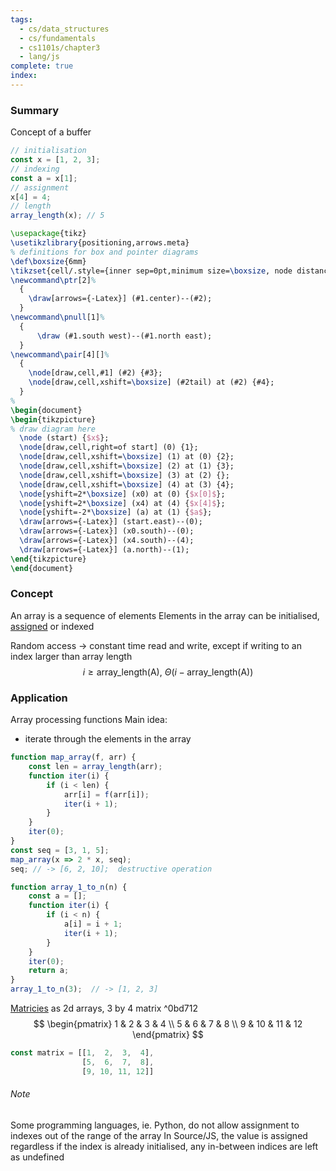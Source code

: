 ```yaml
---
tags:
  - cs/data_structures
  - cs/fundamentals
  - cs1101s/chapter3
  - lang/js
complete: true
index:
---
```


### Summary
Concept of a buffer
```js
// initialisation
const x = [1, 2, 3];
// indexing
const a = x[1];
// assignment
x[4] = 4;
// length
array_length(x); // 5
```
```tikz
\usepackage{tikz}
\usetikzlibrary{positioning,arrows.meta}
% definitions for box and pointer diagrams
\def\boxsize{6mm}
\tikzset{cell/.style={inner sep=0pt,minimum size=\boxsize, node distance=1em and 3.5em}}
\newcommand\ptr[2]%
  {
    \draw[arrows={-Latex}] (#1.center)--(#2);
  }
\newcommand\pnull[1]%
  {
      \draw (#1.south west)--(#1.north east);
  }
\newcommand\pair[4][]%
  {
    \node[draw,cell,#1] (#2) {#3};
    \node[draw,cell,xshift=\boxsize] (#2tail) at (#2) {#4};
  }
% 
\begin{document}
\begin{tikzpicture}
% draw diagram here
  \node (start) {$x$};
  \node[draw,cell,right=of start] (0) {1};
  \node[draw,cell,xshift=\boxsize] (1) at (0) {2};
  \node[draw,cell,xshift=\boxsize] (2) at (1) {3};
  \node[draw,cell,xshift=\boxsize] (3) at (2) {};
  \node[draw,cell,xshift=\boxsize] (4) at (3) {4};
  \node[yshift=2*\boxsize] (x0) at (0) {$x[0]$};
  \node[yshift=2*\boxsize] (x4) at (4) {$x[4]$};
  \node[yshift=-2*\boxsize] (a) at (1) {$a$};
  \draw[arrows={-Latex}] (start.east)--(0);
  \draw[arrows={-Latex}] (x0.south)--(0);
  \draw[arrows={-Latex}] (x4.south)--(4);  
  \draw[arrows={-Latex}] (a.north)--(1);  
\end{tikzpicture}
\end{document}
```

### Concept
An array is a sequence of elements
Elements in the array can be initialised, [assigned](/labyrinth/notes/cs/cs1101s/mutable_data) or indexed

Random access -> constant time read and write, except if writing to an index larger than array length
$$
i\geq \text{array\_length(A)}, \ \Theta(i-\text{array\_length(A)})
$$

### Application
Array processing functions
Main idea:
- iterate through the elements in the array
```js
function map_array(f, arr) {
	const len = array_length(arr);     
	function iter(i) {         
		if (i < len) {             
			arr[i] = f(arr[i]);             
			iter(i + 1);
		}    
	}     
	iter(0); 
}
const seq = [3, 1, 5]; 
map_array(x => 2 * x, seq); 
seq; // -> [6, 2, 10];  destructive operation 

function array_1_to_n(n) {     
	const a = [];     
	function iter(i) {         
		if (i < n) {             
			a[i] = i + 1;             
			iter(i + 1);         
		}     
	}     
	iter(0);     
	return a; 
} 
array_1_to_n(3);  // -> [1, 2, 3] 
```

[Matricies](/labyrinth/notes/math/ma1522/matrices) as 2d arrays, 3 by 4 matrix ^0bd712
$$
\begin{pmatrix}
1 & 2 & 3 & 4 \\
5 & 6 & 7 & 8 \\
9 & 10 & 11 & 12
\end{pmatrix}
$$
```js
const matrix = [[1,  2,  3,  4],
				[5,  6,  7,  8],
				[9, 10, 11, 12]]
```

###### Note
Some programming languages, ie. Python, do not allow assignment to indexes out of the range of the array
In Source/JS, the value is assigned regardless if the index is already initialised, any in-between indices are left as undefined
